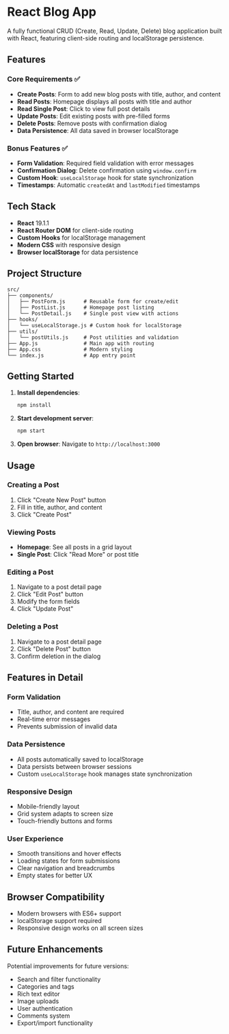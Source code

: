 # React Blog App

A fully functional CRUD (Create, Read, Update, Delete) blog application built with React, featuring client-side routing and localStorage persistence.

## Features

### Core Requirements ✅
- **Create Posts**: Form to add new blog posts with title, author, and content
- **Read Posts**: Homepage displays all posts with title and author
- **Read Single Post**: Click to view full post details
- **Update Posts**: Edit existing posts with pre-filled forms
- **Delete Posts**: Remove posts with confirmation dialog
- **Data Persistence**: All data saved in browser localStorage

### Bonus Features ✅
- **Form Validation**: Required field validation with error messages
- **Confirmation Dialog**: Delete confirmation using `window.confirm`
- **Custom Hook**: `useLocalStorage` hook for state synchronization
- **Timestamps**: Automatic `createdAt` and `lastModified` timestamps

## Tech Stack

- **React** 19.1.1
- **React Router DOM** for client-side routing
- **Custom Hooks** for localStorage management
- **Modern CSS** with responsive design
- **Browser localStorage** for data persistence

## Project Structure

```
src/
├── components/
│   ├── PostForm.js      # Reusable form for create/edit
│   ├── PostList.js      # Homepage post listing
│   └── PostDetail.js    # Single post view with actions
├── hooks/
│   └── useLocalStorage.js # Custom hook for localStorage
├── utils/
│   └── postUtils.js     # Post utilities and validation
├── App.js               # Main app with routing
├── App.css              # Modern styling
└── index.js             # App entry point
```

## Getting Started

1. **Install dependencies**:
   ```bash
   npm install
   ```

2. **Start development server**:
   ```bash
   npm start
   ```

3. **Open browser**: Navigate to `http://localhost:3000`

## Usage

### Creating a Post
1. Click "Create New Post" button
2. Fill in title, author, and content
3. Click "Create Post"

### Viewing Posts
- **Homepage**: See all posts in a grid layout
- **Single Post**: Click "Read More" or post title

### Editing a Post
1. Navigate to a post detail page
2. Click "Edit Post" button
3. Modify the form fields
4. Click "Update Post"

### Deleting a Post
1. Navigate to a post detail page
2. Click "Delete Post" button
3. Confirm deletion in the dialog

## Features in Detail

### Form Validation
- Title, author, and content are required
- Real-time error messages
- Prevents submission of invalid data

### Data Persistence
- All posts automatically saved to localStorage
- Data persists between browser sessions
- Custom `useLocalStorage` hook manages state synchronization

### Responsive Design
- Mobile-friendly layout
- Grid system adapts to screen size
- Touch-friendly buttons and forms

### User Experience
- Smooth transitions and hover effects
- Loading states for form submissions
- Clear navigation and breadcrumbs
- Empty states for better UX

## Browser Compatibility

- Modern browsers with ES6+ support
- localStorage support required
- Responsive design works on all screen sizes

## Future Enhancements

Potential improvements for future versions:
- Search and filter functionality
- Categories and tags
- Rich text editor
- Image uploads
- User authentication
- Comments system
- Export/import functionality